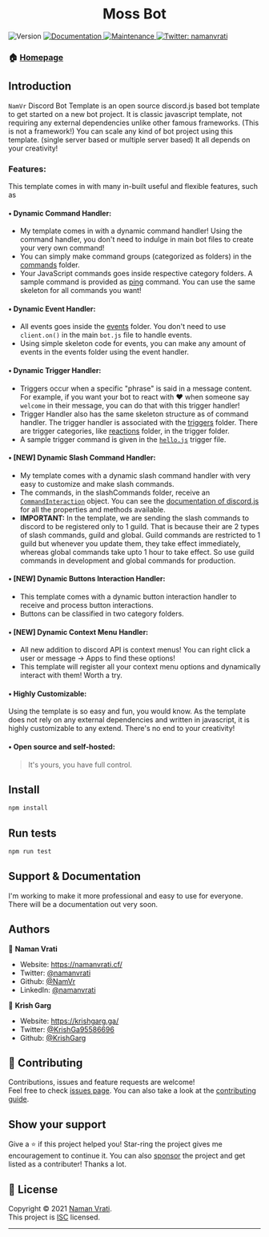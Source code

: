 <h1 align="center">Moss Bot</h1>
<p>
  <img alt="Version" src="https://img.shields.io/badge/version-v3.0-blue.svg?cacheSeconds=2592000" />
  <a href="https://github.com/NamVr/DiscordBot-Template#readme" target="_blank">
    <img alt="Documentation" src="https://img.shields.io/badge/documentation-yes-brightgreen.svg" />
  </a>
  <a href="https://github.com/NamVr/DiscordBot-Template/graphs/commit-activity" target="_blank">
    <img alt="Maintenance" src="https://img.shields.io/badge/Maintained%3F-yes-green.svg" />
  </a>
  <a href="https://twitter.com/namanvrati" target="_blank">
    <img alt="Twitter: namanvrati" src="https://img.shields.io/twitter/follow/namanvrati.svg?style=social" />
  </a>
</p>

### 🏠 [Homepage](https://github.com/jadedkitty/moss-bot#readme)

## Introduction

`NamVr` Discord Bot Template is an open source discord.js based bot template to get started on a new bot project. It is classic javascript template, not requiring any external dependencies unlike other famous frameworks. (This is not a framework!)
You can scale any kind of bot project using this template. (single server based or multiple server based) It all depends on your creativity!

### Features:

This template comes in with many in-built useful and flexible features, such as

#### • **Dynamic Command Handler:**

- My template comes in with a dynamic command handler! Using the command handler, you don't need to indulge in main bot files to create your very own command!
- You can simply make command groups (categorized as folders) in the [commands](https://github.com/NamVr/DiscordBot-Template/tree/master/commands/) folder.
- Your JavaScript commands goes inside respective category folders. A sample command is provided as [ping](https://github.com/NamVr/DiscordBot-Template/blob/master/commands/misc/ping.js) command. You can use the same skeleton for all commands you want!

#### • **Dynamic Event Handler:**

- All events goes inside the [events](https://github.com/NamVr/DiscordBot-Template/blob/master/events/) folder. You don't need to use `client.on()` in the main `bot.js` file to handle events.
- Using simple skeleton code for events, you can make any amount of events in the events folder using the event handler.

#### • **Dynamic Trigger Handler:**

- Triggers occur when a specific "phrase" is said in a message content. For example, if you want your bot to react with :heart: when someone say `welcome` in their message, you can do that with this trigger handler!
- Trigger Handler also has the same skeleton structure as of command handler. The trigger handler is associated with the [triggers](https://github.com/NamVr/DiscordBot-Template/tree/master/triggers/) folder. There are trigger categories, like [reactions](https://github.com/NamVr/DiscordBot-Template/tree/master/triggers/reactions) folder, in the trigger folder.
- A sample trigger command is given in the [`hello.js`](https://github.com/NamVr/DiscordBot-Template/tree/master/triggers/reactions/hello.js) trigger file.

#### • **[NEW] Dynamic Slash Command Handler:**

- My template comes with a dynamic slash command handler with very easy to customize and make slash commands.
- The commands, in the slashCommands folder, receive an [`CommandInteraction`](https://discord.js.org/#/docs/main/stable/class/CommandInteraction) object. You can see the [documentation of discord.js](https://discord.js.org/#/docs/main/stable/class/CommandInteraction) for all the properties and methods available.
- **IMPORTANT:** In the template, we are sending the slash commands to discord to be registered only to 1 guild. That is because their are 2 types of slash commands, guild and global. Guild commands are restricted to 1 guild but whenever you update them, they take effect immediately, whereas global commands take upto 1 hour to take effect. So use guild commands in development and global commands for production.

#### • **[NEW] Dynamic Buttons Interaction Handler:**

- This template comes with a dynamic button interaction handler to receive and process button interactions.
- Buttons can be classified in two category folders.

#### • **[NEW] Dynamic Context Menu Handler:**

- All new addition to discord API is context menus! You can right click a user or message -> Apps to find these options!
- This template will register all your context menu options and dynamically interact with them! Worth a try.

#### • **Highly Customizable:**

Using the template is so easy and fun, you would know. As the template does not rely on any external dependencies and written in javascript, it is highly customizable to any extend. There's no end to your creativity!

#### • **Open source and self-hosted:**

> It's yours, you have full control.

## Install

```sh
npm install
```

## Run tests

```sh
npm run test
```

## Support & Documentation

I'm working to make it more professional and easy to use for everyone. There will be a documentation out very soon.

## Authors

👤 **Naman Vrati**

- Website: https://namanvrati.cf/
- Twitter: [@namanvrati](https://twitter.com/namanvrati)
- Github: [@NamVr](https://github.com/NamVr)
- LinkedIn: [@namanvrati](https://linkedin.com/in/namanvrati)

👤 **Krish Garg**

- Website: https://krishgarg.ga/
- Twitter: [@KrishGa95586696](https://twitter.com/KrishGa95586696)
- Github: [@KrishGarg](https://github.com/KrishGarg)

## 🤝 Contributing

Contributions, issues and feature requests are welcome!<br />Feel free to check [issues page](https://github.com/NamVr/DiscordBot-Template/issues). You can also take a look at the [contributing guide](https://github.com/NamVr/DiscordBot-Template/blob/master/CONTRIBUTING.md).

## Show your support

Give a ⭐️ if this project helped you! Star-ring the project gives me encouragement to continue it.
You can also [sponsor](https://ko-fi.com/namanvrati) the project and get listed as a contributer! Thanks a lot.

## 📝 License

Copyright © 2021 [Naman Vrati](https://github.com/NamVr).<br />
This project is [ISC](https://github.com/NamVr/DiscordBot-Template/blob/master/LICENSE) licensed.

---

